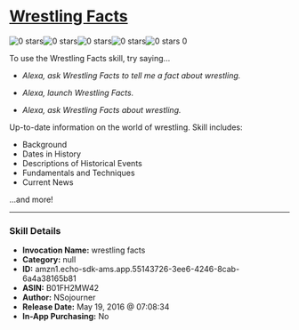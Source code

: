 # [Wrestling Facts](http://alexa.amazon.com/#skills/amzn1.echo-sdk-ams.app.55143726-3ee6-4246-8cab-6a4a38165b81)
![0 stars](../../images/ic_star_border_black_18dp_1x.png)![0 stars](../../images/ic_star_border_black_18dp_1x.png)![0 stars](../../images/ic_star_border_black_18dp_1x.png)![0 stars](../../images/ic_star_border_black_18dp_1x.png)![0 stars](../../images/ic_star_border_black_18dp_1x.png) 0

To use the Wrestling Facts skill, try saying...

* *Alexa, ask Wrestling Facts to tell me a fact about wrestling.*

* *Alexa, launch Wrestling Facts.*

* *Alexa, ask Wrestling Facts about wrestling.*

Up-to-date information on the world of wrestling. Skill includes:

- Background
- Dates in History
- Descriptions of Historical Events
- Fundamentals and Techniques
- Current News

...and more!

***

### Skill Details

* **Invocation Name:** wrestling facts
* **Category:** null
* **ID:** amzn1.echo-sdk-ams.app.55143726-3ee6-4246-8cab-6a4a38165b81
* **ASIN:** B01FH2MW42
* **Author:** NSojourner
* **Release Date:** May 19, 2016 @ 07:08:34
* **In-App Purchasing:** No
